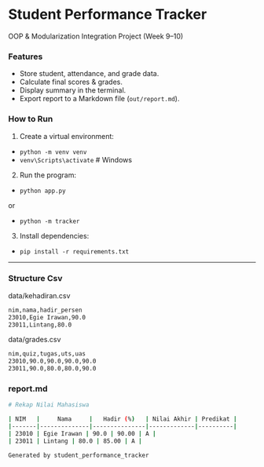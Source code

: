 # Student Performance Tracker

OOP & Modularization Integration Project (Week 9–10)

### Features

* Store student, attendance, and grade data.
* Calculate final scores & grades.
* Display summary in the terminal.
* Export report to a Markdown file (`out/report.md`).

### How to Run

1. Create a virtual environment: 

* `python -m venv venv`
* `venv\Scripts\activate`  # Windows

2. Run the program:

* `python app.py`

or

* `python -m tracker`

3. Install dependencies:

* `pip install -r requirements.txt`

---

### Structure Csv

data/kehadiran.csv

```bash
nim,nama,hadir_persen
23010,Egie Irawan,90.0
23011,Lintang,80.0

```

data/grades.csv

```bash
nim,quiz,tugas,uts,uas
23010,90.0,90.0,90.0,90.0
23011,90.0,80.0,80.0,90.0

```

### report.md

```bash
# Rekap Nilai Mahasiswa

| NIM   |     Nama     |   Hadir (%)   | Nilai Akhir | Predikat |
|-------|--------------|---------------|-------------|----------|
| 23010 | Egie Irawan | 90.0 | 90.00 | A |
| 23011 | Lintang | 80.0 | 85.00 | A |

Generated by student_performance_tracker
```
